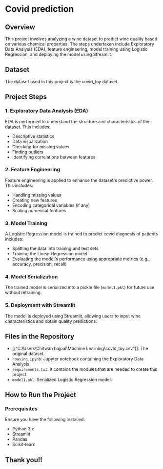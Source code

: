 # Covid prediction

## Overview
This project involves analyzing a wine dataset to predict wine quality based on various chemical properties. The steps undertaken include Exploratory Data Analysis (EDA), feature engineering, model training using Logistic Regression, and deploying the model using Streamlit.

## Dataset
The dataset used in this project is the covid_toy dataset.
## Project Steps

### 1. Exploratory Data Analysis (EDA)
EDA is performed to understand the structure and characteristics of the dataset. This includes:
- Descriptive statistics
- Data visualization
- Checking for missing values
- Finding outliers
- Identifying correlations between features

### 2. Feature Engineering
Feature engineering is applied to enhance the dataset's predictive power. This includes:
- Handling missing values
- Creating new features
- Encoding categorical variables (if any)
- Scaling numerical features

### 3. Model Training
A Logistic Regression model is trained to predict covid diagnosis of patients includes:
- Splitting the data into training and test sets
- Training the Linear Regression model
- Evaluating the model's performance using appropriate metrics (e.g., accuracy, precision, recall)

### 4. Model Serialization
The trained model is serialized into a pickle file (`model1.pkl`) for future use without retraining.

### 5. Deployment with Streamlit
The model is deployed using Streamlit, allowing users to input wine characteristics and obtain quality predictions.

## Files in the Repository
- [("C:\Users\Chitwan bajpai\Machine Learning\covid_toy.csv")]: The original dataset.
- `housing.ipynb`: Jupyter notebook containing the Exploratory Data Analysis.
- `requirements.txt`: It contains the modules that are needed to create this project.
- `model1.pkl`: Serialized Logistic Regression model.


## How to Run the Project

### Prerequisites
Ensure you have the following installed:
- Python 3.x
- Streamlit
- Pandas
- Scikit-learn

## Thank you!!

